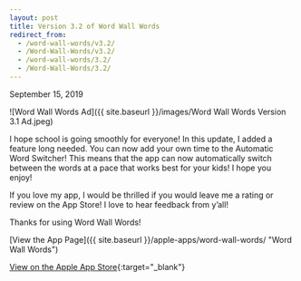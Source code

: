 ```yaml
---
layout: post
title: Version 3.2 of Word Wall Words
redirect_from:
  - /word-wall-words/v3.2/
  - /Word-Wall-Words/v3.2/
  - /word-wall-words/3.2/
  - /Word-Wall-Words/3.2/
---
```


September 15, 2019

![Word Wall Words Ad]({{ site.baseurl }}/images/Word Wall Words Version 3.1 Ad.jpeg)

I hope school is going smoothly for everyone! In this update, I added a feature long needed. You can now add your own time to the Automatic Word Switcher! This means that the app can now automatically switch between the words at a pace that works best for your kids! I hope you enjoy!

If you love my app, I would be thrilled if you would leave me a rating or review on the App Store! I love to hear feedback from y’all!

Thanks for using Word Wall Words!

[View the App Page]({{ site.baseurl }}/apple-apps/word-wall-words/  "Word Wall Words")

[View on the Apple App Store](https://apps.apple.com/app/apple-store/id1448109625 "Apple App Store"){:target="_blank"}
